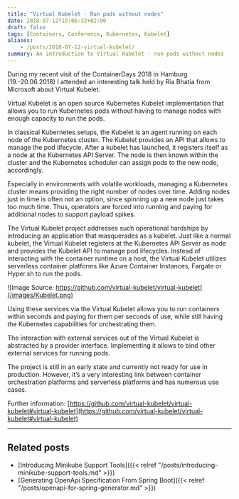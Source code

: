 ```yaml
---
title: "Virtual Kubelet - Run pods without nodes"
date: 2018-07-12T15:06:32+02:00
draft: false
tags: [Containers, Conference, Kubernetes, Kubelet]
aliases:
    - /posts/2018-07-12-virtual-kubelet/
summary: An introduction to Virtual Kubelet - run pods without nodes
---
```

During my recent visit of the ContainerDays 2018 in Hamburg (19.-20.06.2018) I attended an interesting talk held by Ria Bhatia from Microsoft about Virtual Kubelet.

Virtual Kubelet is an open source Kubernetes Kubelet implementation that allows you to run Kubernetes pods without having to manage nodes with enough capacity to run the pods.

In classical Kubernetes setups, the Kubelet is an agent running on each node of the Kubernetes cluster. The Kubelet provides an API that allows to manage the pod lifecycle. After a kubelet has launched, it registers itself as a node at the Kubernetes API Server. The node is then known within the cluster and the Kubernetes scheduler can assign pods to the new node, accordingly.

Especially in environments with volatile workloads, managing a Kubernetes cluster means providing the right number of nodes over time. Adding nodes just in time is often not an option, since spinning up a new node just takes too much time. Thus, operators are forced into running and paying for additional nodes to support payload spikes.

The Virtual Kubelet project addresses such operational hardships by introducing an application that masquerades as a kubelet. Just like a normal kubelet, the Virtual Kubelet registers at the Kubernetes API Server as node and provides the Kubelet API to manage pod lifecycles. Instead of interacting with the container runtime on a host, the Virtual Kubelet utilizes serverless container platforms like Azure Container Instances, Fargate or Hyper.sh to run the pods.

![Image Source: https://github.com/virtual-kubelet/virtual-kubelet](/images/Kubelet.png)

Using these services via the Virtual Kubelet allows you to run containers within seconds and paying for them per seconds of use, while still having the Kubernetes capabilities for orchestrating them.

The interaction with external services out of the Virtual Kubelet is abstracted by a provider interface. Implementing it allows to bind other external services for running pods.

The project is still in an early state and currently not ready for use in production. However, it’s a very interesting link between container orchestration platforms and serverless platforms and has numerous use cases.

Further information: [https://github.com/virtual-kubelet/virtual-kubelet#virtual-kubelet](https://github.com/virtual-kubelet/virtual-kubelet#virtual-kubelet)

----

## Related posts

* [Introducing Minikube Support Tools]({{< relref "/posts/introducing-minikube-support-tools.md" >}})
* [Generating OpenApi Specification From Spring Boot]({{< relref "/posts/openapi-for-spring-generator.md" >}})